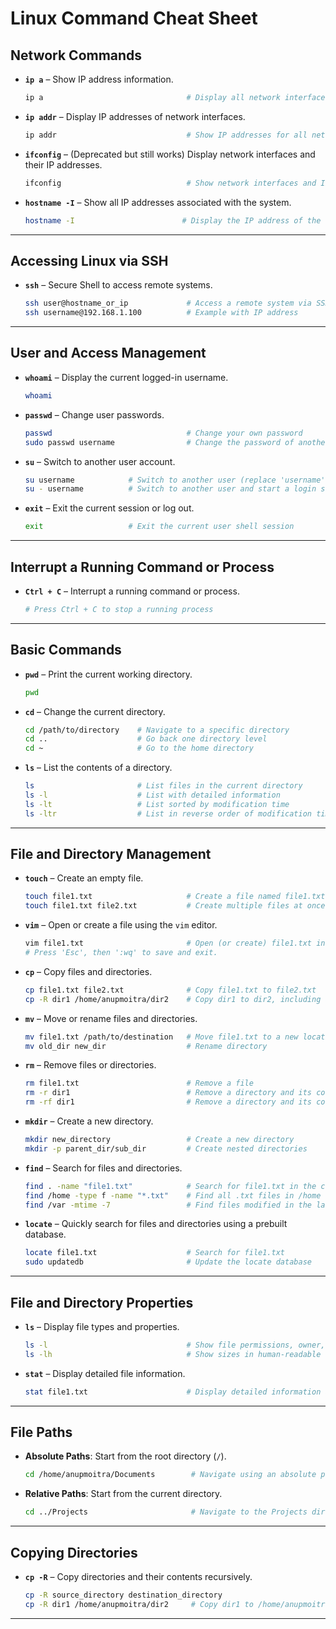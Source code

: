 # **Linux Command Cheat Sheet**  

## **Network Commands**  

- **`ip a`** – Show IP address information.  
  ```bash  
  ip a                                # Display all network interfaces and their IP addresses  
  ```

- **`ip addr`** – Display IP addresses of network interfaces.  
  ```bash  
  ip addr                             # Show IP addresses for all network interfaces  
  ```

- **`ifconfig`** – (Deprecated but still works) Display network interfaces and their IP addresses.  
  ```bash  
  ifconfig                            # Show network interfaces and IP details  
  ```

- **`hostname -I`** – Show all IP addresses associated with the system.  
  ```bash  
  hostname -I                        # Display the IP address of the system  
  ```

---

## **Accessing Linux via SSH**  

- **`ssh`** – Secure Shell to access remote systems.  
  ```bash  
  ssh user@hostname_or_ip             # Access a remote system via SSH (replace 'user' and 'hostname_or_ip')  
  ssh username@192.168.1.100          # Example with IP address  
  ```

---

## **User and Access Management**  

- **`whoami`** – Display the current logged-in username.  
  ```bash  
  whoami  
  ```

- **`passwd`** – Change user passwords.  
  ```bash  
  passwd                              # Change your own password  
  sudo passwd username                # Change the password of another user (requires sudo)  
  ```

- **`su`** – Switch to another user account.  
  ```bash  
  su username            # Switch to another user (replace 'username' with the desired user)  
  su - username          # Switch to another user and start a login shell  
  ```

- **`exit`** – Exit the current session or log out.  
  ```bash  
  exit                   # Exit the current user shell session  
  ```

---

## **Interrupt a Running Command or Process**  

- **`Ctrl + C`** – Interrupt a running command or process.  
  ```bash  
  # Press Ctrl + C to stop a running process  
  ```

---

## **Basic Commands**  

- **`pwd`** – Print the current working directory.  
  ```bash  
  pwd  
  ```

- **`cd`** – Change the current directory.  
  ```bash  
  cd /path/to/directory    # Navigate to a specific directory  
  cd ..                    # Go back one directory level  
  cd ~                     # Go to the home directory  
  ```

- **`ls`** – List the contents of a directory.  
  ```bash  
  ls                       # List files in the current directory  
  ls -l                    # List with detailed information  
  ls -lt                   # List sorted by modification time  
  ls -ltr                  # List in reverse order of modification time  
  ```

---

## **File and Directory Management**  

- **`touch`** – Create an empty file.  
  ```bash  
  touch file1.txt                     # Create a file named file1.txt  
  touch file1.txt file2.txt           # Create multiple files at once  
  ```

- **`vim`** – Open or create a file using the `vim` editor.  
  ```bash  
  vim file1.txt                       # Open (or create) file1.txt in vim editor  
  # Press 'Esc', then ':wq' to save and exit.  
  ```

- **`cp`** – Copy files and directories.  
  ```bash  
  cp file1.txt file2.txt              # Copy file1.txt to file2.txt  
  cp -R dir1 /home/anupmoitra/dir2    # Copy dir1 to dir2, including all subdirectories and files  
  ```

- **`mv`** – Move or rename files and directories.  
  ```bash  
  mv file1.txt /path/to/destination   # Move file1.txt to a new location  
  mv old_dir new_dir                  # Rename directory  
  ```

- **`rm`** – Remove files or directories.  
  ```bash  
  rm file1.txt                        # Remove a file  
  rm -r dir1                          # Remove a directory and its contents
  rm -rf dir1                         # Remove a directory and its contents without confirmation, even for write-protected files  
  ```

- **`mkdir`** – Create a new directory.  
  ```bash  
  mkdir new_directory                 # Create a new directory  
  mkdir -p parent_dir/sub_dir         # Create nested directories  
  ```

- **`find`** – Search for files and directories.  
  ```bash  
  find . -name "file1.txt"            # Search for file1.txt in the current directory  
  find /home -type f -name "*.txt"    # Find all .txt files in /home  
  find /var -mtime -7                 # Find files modified in the last 7 days  
  ```

- **`locate`** – Quickly search for files and directories using a prebuilt database.  
  ```bash  
  locate file1.txt                    # Search for file1.txt  
  sudo updatedb                       # Update the locate database  
  ```

---

## **File and Directory Properties**  

- **`ls`** – Display file types and properties.  
  ```bash  
  ls -l                               # Show file permissions, owner, group, and size  
  ls -lh                              # Show sizes in human-readable format  
  ```

- **`stat`** – Display detailed file information.  
  ```bash  
  stat file1.txt                      # Display detailed information about file1.txt  
  ```

---

## **File Paths**  

- **Absolute Paths**: Start from the root directory (`/`).  
  ```bash  
  cd /home/anupmoitra/Documents        # Navigate using an absolute path  
  ```

- **Relative Paths**: Start from the current directory.  
  ```bash  
  cd ../Projects                       # Navigate to the Projects directory in the parent directory  
  ```

---

## **Copying Directories**  

- **`cp -R`** – Copy directories and their contents recursively.  
  ```bash  
  cp -R source_directory destination_directory  
  cp -R dir1 /home/anupmoitra/dir2     # Copy dir1 to /home/anupmoitra/dir2  
  ```

---
